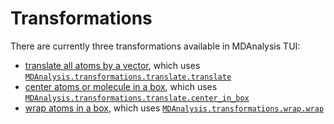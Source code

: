 # Transformations

There are currently three transformations available in MDAnalysis TUI:

- [translate all atoms by a vector](translate.md), which uses [`MDAnalysis.transformations.translate.translate`](https://docs.mdanalysis.org/stable/documentation_pages/transformations/translate.html#MDAnalysis.transformations.translate.translate)
- [center atoms or molecule in a box](center-in-box.md), which uses [`MDAnalysis.transformations.translate.center_in_box`](https://docs.mdanalysis.org/stable/documentation_pages/transformations/translate.html#MDAnalysis.transformations.translate.center_in_box)
- [wrap atoms in a box](wrap.md), which uses [`MDAnalysis.transformations.wrap.wrap`](https://docs.mdanalysis.org/stable/documentation_pages/transformations/wrap.html#MDAnalysis.transformations.wrap.wrap)

